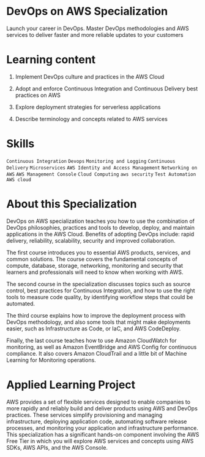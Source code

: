 # DevOps on AWS Specialization

Launch your career in DevOps. Master DevOps methodologies and AWS services to deliver faster and more reliable updates to your customers

# Learning content

1. Implement DevOps culture and practices in the AWS Cloud

2. Adopt and enforce Continuous Integration and Continuous Delivery best practices on AWS

3. Explore deployment strategies for serverless applications

4. Describe terminology and concepts related to AWS services     

# Skills

` Continuous Integration `
` Devops `
` Monitoring and Logging `
` Continuous Delivery `
` Microservices `
` AWS Identity and Access Management `
` Networking on AWS `
` AWS Management Console `
` Cloud Computing `
` aws security `
` Test Automation `
` AWS cloud `


# About this Specialization

DevOps on AWS specialization teaches you how to use the combination of DevOps philosophies, practices and tools to develop, deploy, and maintain applications in the AWS Cloud. Benefits of adopting DevOps include: rapid delivery, reliability, scalability, security and improved collaboration.

The first course introduces you to essential AWS products, services, and common solutions. The course covers the fundamental concepts of compute, database, storage, networking, monitoring and security that learners and professionals will need to know when working with AWS.

The second course in the specialization discusses topics such as source control, best practices for Continuous Integration, and how to use the right tools to measure code quality, by identifying workflow steps that could be automated.

The third course explains how to improve the deployment process with DevOps methodology, and also some tools that might make deployments easier, such as Infrastructure as Code, or IaC, and AWS CodeDeploy.

Finally, the last course teaches how to use Amazon CloudWatch for monitoring, as well as Amazon EventBridge and AWS Config for continuous compliance. It also covers Amazon CloudTrail and a little bit of Machine Learning for Monitoring operations.

# Applied Learning Project

AWS provides a set of flexible services designed to enable companies to more rapidly and reliably build and deliver products using AWS and DevOps practices. These services simplify provisioning and managing infrastructure, deploying application code, automating software release processes, and monitoring your application and infrastructure performance. This specialization has a significant hands-on component involving the AWS Free Tier in which you will explore AWS services and concepts using AWS SDKs, AWS APIs, and the AWS Console.
